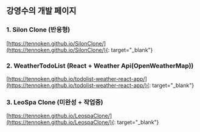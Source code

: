 ## 강영수의 개발 페이지

### 1. Silon Clone (반응형)
[https://tennoken.github.io/SilonClone/](https://tennoken.github.io/SilonClone/){: target="_blank"}


### 2. WeatherTodoList (React + Weather Api(OpenWeatherMap))
[https://tennoken.github.io/todolist-weather-react-app/](https://tennoken.github.io/todolist-weather-react-app/){: target="_blank"}


### 3. LeoSpa Clone (미완성 + 작업중)
[https://tennoken.github.io/LeospaClone/](https://tennoken.github.io/LeospaClone/){: target="_blank"}
